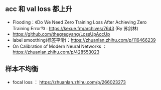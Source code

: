 ## acc 和 val loss 都上升
-  Flooding：《Do We Need Zero Training Loss After Achieving Zero Training Error?》 : https://kexue.fm/archives/7643 (By 苏剑林)
-  https://github.com/thegregyang/LossUpAccUp
-  label smoothing(标签平滑)：https://zhuanlan.zhihu.com/p/116466239
-  On Calibration of Modern Neural Networks ：https://zhuanlan.zhihu.com/p/428553023


## 样本不均衡
- focal loss ： https://zhuanlan.zhihu.com/p/266023273

